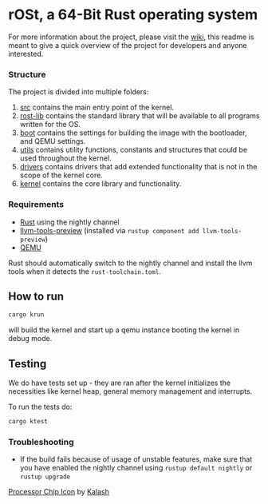 # rOSt, a 64-Bit Rust operating system

For more information about the project, please visit the [wiki](https://github.com/0xffset/rOSt/wiki), this readme is meant to give a quick overview of the project for developers and anyone interested.

### Structure

The project is divided into multiple folders:

1. [src](src/) contains the main entry point of the kernel.
2. [rost-lib](rost-lib/) contains the standard library that will be available to all programs written for the OS.
3. [boot](boot/) contains the settings for building the image with the bootloader, and QEMU settings.
4. [utils](utils/) contains utility functions, constants and structures that could be used throughout the kernel.
5. [drivers](drivers/) contains drivers that add extended functionality that is not in the scope of the kernel core.
6. [kernel](kernel/) contains the core library and functionality.

### Requirements

- [Rust](https://www.rust-lang.org/) using the nightly channel
- [llvm-tools-preview](https://docs.rs/llvm-tools/latest/llvm_tools/) (installed via `rustup component add llvm-tools-preview`)
- [QEMU](https://www.qemu.org/)

Rust should automatically switch to the nightly channel and install the llvm tools when it detects the `rust-toolchain.toml`.

## How to run

```bash
cargo krun
```

will build the kernel and start up a qemu instance booting the kernel in debug mode.

## Testing

We do have tests set up - they are ran after the kernel initializes the necessities like kernel heap, general memory management and interrupts.

To run the tests do:

```bash
cargo ktest
```

### Troubleshooting

- If the build fails because of usage of unstable features, make sure that you have enabled the nightly channel using `rustup default nightly` or `rustup upgrade`

<a href="https://iconscout.com/icons/processor-chip" target="_blank">Processor Chip Icon</a> by <a href="https://iconscout.com/contributors/kolo-design" target="_blank">Kalash</a>
